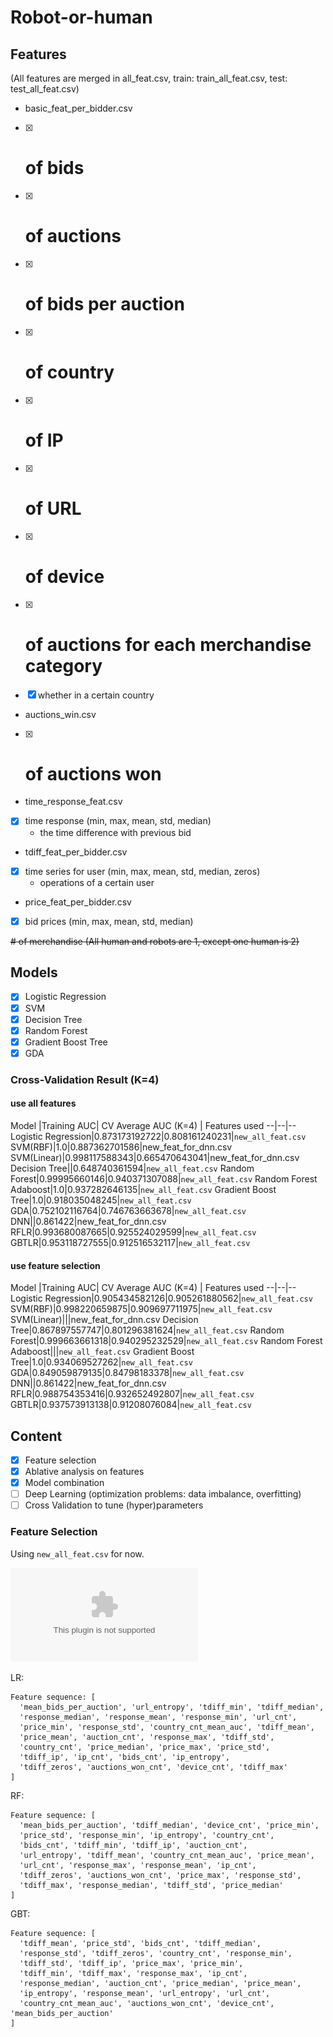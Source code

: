 # Robot-or-human

## Features
(All features are merged in all_feat.csv, train: train_all_feat.csv, test: test_all_feat.csv)

- basic_feat_per_bidder.csv
- [x] # of bids
- [x] # of auctions
- [x] # of bids per auction
- [x] # of country
- [x] # of IP
- [x] # of URL
- [x] # of device
- [x] # of auctions for each merchandise category
- [x] whether in a certain country
- auctions_win.csv
- [x] # of auctions won
- time_response_feat.csv
- [x] time response (min, max, mean, std, median)
  - the time difference with previous bid
- tdiff_feat_per_bidder.csv
- [x] time series for user (min, max, mean, std, median, zeros)
  - operations of a certain user
- price_feat_per_bidder.csv
- [x] bid prices (min, max, mean, std, median)

~~# of merchandise (All human and robots are 1, except one human is 2)~~



## Models
- [x] Logistic Regression
- [x] SVM
- [x] Decision Tree
- [x] Random Forest
- [x] Gradient Boost Tree
- [x] GDA

### Cross-Validation Result (K=4)
#### use all features
Model  |Training AUC| CV Average AUC (K=4) | Features used
--|--|--
Logistic Regression|0.873173192722|0.808161240231|`new_all_feat.csv`
SVM(RBF)|1.0|0.887362701586|new_feat_for_dnn.csv
SVM(Linear)|0.998117588343|0.665470643041|new_feat_for_dnn.csv
Decision Tree||0.648740361594|`new_all_feat.csv`
Random Forest|0.99995660146|0.940371307088|`new_all_feat.csv`
Random Forest Adaboost|1.0|0.937282646135|`new_all_feat.csv`
Gradient Boost Tree|1.0|0.918035048245|`new_all_feat.csv`
GDA|0.752102116764|0.746763663678|`new_all_feat.csv`
DNN||0.861422|new_feat_for_dnn.csv
RFLR|0.993680087665|0.925524029599|`new_all_feat.csv`
GBTLR|0.953118727555|0.912516532117|`new_all_feat.csv`

#### use feature selection
Model  |Training AUC| CV Average AUC (K=4) | Features used
--|--|--
Logistic Regression|0.905434582126|0.905261880562|`new_all_feat.csv`
SVM(RBF)|0.998220659875|0.909697711975|`new_all_feat.csv`
SVM(Linear)|||new_feat_for_dnn.csv
Decision Tree|0.867897557747|0.801296381624|`new_all_feat.csv`
Random Forest|0.999663661318|0.940295232529|`new_all_feat.csv`
Random Forest Adaboost|||`new_all_feat.csv`
Gradient Boost Tree|1.0|0.934069527262|`new_all_feat.csv`
GDA|0.849059879135|0.84798183378|`new_all_feat.csv`
DNN||0.861422|new_feat_for_dnn.csv
RFLR|0.988754353416|0.932652492807|`new_all_feat.csv`
GBTLR|0.937573913138|0.91208076084|`new_all_feat.csv`

## Content
- [x] Feature selection
- [x] Ablative analysis on features
- [x] Model combination
- [ ] Deep Learning (optimization problems: data imbalance, overfitting)
- [ ] Cross Validation to tune (hyper)parameters

### Feature Selection

Using `new_all_feat.csv` for now.

![alt text](./img/feature-selection-summary.eps "Feature Selection")

LR:
```
Feature sequence: [
  'mean_bids_per_auction', 'url_entropy', 'tdiff_min', 'tdiff_median', 
  'response_median', 'response_mean', 'response_min', 'url_cnt', 
  'price_min', 'response_std', 'country_cnt_mean_auc', 'tdiff_mean', 
  'price_mean', 'auction_cnt', 'response_max', 'tdiff_std', 
  'country_cnt', 'price_median', 'price_max', 'price_std', 
  'tdiff_ip', 'ip_cnt', 'bids_cnt', 'ip_entropy', 
  'tdiff_zeros', 'auctions_won_cnt', 'device_cnt', 'tdiff_max'
]
```
RF:
```
Feature sequence: [
  'mean_bids_per_auction', 'tdiff_median', 'device_cnt', 'price_min', 
  'price_std', 'response_min', 'ip_entropy', 'country_cnt', 
  'bids_cnt', 'tdiff_min', 'tdiff_ip', 'auction_cnt', 
  'url_entropy', 'tdiff_mean', 'country_cnt_mean_auc', 'price_mean', 
  'url_cnt', 'response_max', 'response_mean', 'ip_cnt', 
  'tdiff_zeros', 'auctions_won_cnt', 'price_max', 'response_std', 
  'tdiff_max', 'response_median', 'tdiff_std', 'price_median'
]
```

GBT:
```
Feature sequence: [
  'tdiff_mean', 'price_std', 'bids_cnt', 'tdiff_median', 
  'response_std', 'tdiff_zeros', 'country_cnt', 'response_min', 
  'tdiff_std', 'tdiff_ip', 'price_max', 'price_min', 
  'tdiff_min', 'tdiff_max', 'response_max', 'ip_cnt', 
  'response_median', 'auction_cnt', 'price_median', 'price_mean', 
  'ip_entropy', 'response_mean', 'url_entropy', 'url_cnt', 
  'country_cnt_mean_auc', 'auctions_won_cnt', 'device_cnt', 'mean_bids_per_auction'
]
```

